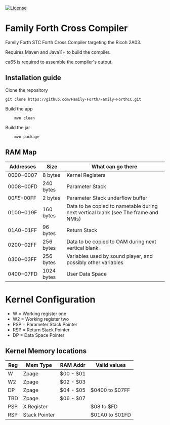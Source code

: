 [![License](https://img.shields.io/badge/License-Apache_2.0-blue.svg)](https://opensource.org/licenses/Apache-2.0)

# Family Forth Cross Compiler

Family Forth STC Forth Cross Compiler targeting the Ricoh 2A03.

Requires Maven and Java11+ to build the compiler.

ca65 is required to assemble the compiler's output.

## Installation guide

Clone the repository
```
git clone https://github.com/Family-Forth/Family-ForthCC.git
```

Build the app
```
    mvn clean
```

Build the jar
```
    mvn package
```

## RAM Map

| Addresses   | Size        | What can go there                                                                     |
| ----------- | ----------- | ------------------------------------------------------------------------------------- |
| $0000-$0007 |	8 bytes 	| Kernel Registers                                                                      |
| $0008-$00FD |	240 bytes 	| Parameter Stack                                                                       |
| $00FE-$00FF |	2 bytes 	| Parameter Stack underflow buffer                                                      |
| $0100-$019F |	160 bytes   | Data to be copied to nametable during next vertical blank (see The frame and NMIs)    |
| $01A0-$01FF |	96 bytes    | Return Stack                                                                          |
| $0200-$02FF |	256 bytes   | Data to be copied to OAM during next vertical blank                                   |
| $0300-$03FF |	256 bytes   | Variables used by sound player, and possibly other variables                          |
| $0400-$07FD |	1024 bytes  | User Data Space                                                                       |

# Kernel Configuration
* W   = Working register one
* W2  = Working register two
* PSP = Parameter Stack Pointer
* RSP = Return Stack Pointer
* DP  = Data Space Pointer

## Kernel Memory locations

| Reg  |  Mem Type      | RAM Addr  | Vaild values   |
| ---- |--------------- | --------- | -------------- |
| W    |  Zpage         | $00 - $01 |                |
| W2   |  Zpage         | $02 - $03 |                |
| DP   |  Zpage         | $04 - $05 | $0400 to $07FF |
| TBD  |  Zpage         | $06 - $07 |                |
| PSP  |  X Register    |           | $08   to $FD   |
| RSP  |  Stack Pointer |           | $01A0 to $01FD |


